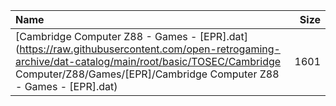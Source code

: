 |Name|Size|
|:---|---:|
|[Cambridge Computer Z88 - Games - [EPR].dat](https://raw.githubusercontent.com/open-retrogaming-archive/dat-catalog/main/root/basic/TOSEC/Cambridge Computer/Z88/Games/[EPR]/Cambridge Computer Z88 - Games - [EPR].dat)|1601|
